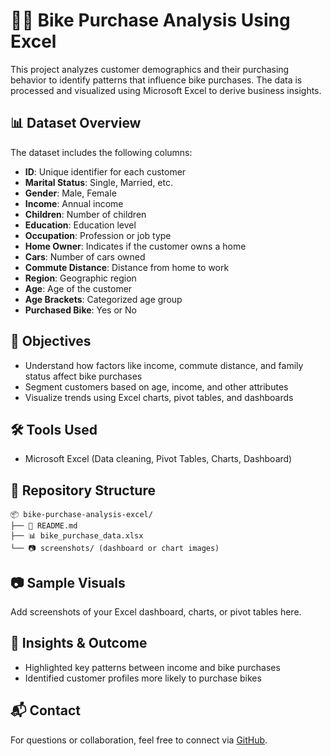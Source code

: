 
# 🚴‍♂️ Bike Purchase Analysis Using Excel

This project analyzes customer demographics and their purchasing behavior to identify patterns that influence bike purchases. The data is processed and visualized using Microsoft Excel to derive business insights.

## 📊 Dataset Overview

The dataset includes the following columns:

- **ID**: Unique identifier for each customer
- **Marital Status**: Single, Married, etc.
- **Gender**: Male, Female
- **Income**: Annual income
- **Children**: Number of children
- **Education**: Education level
- **Occupation**: Profession or job type
- **Home Owner**: Indicates if the customer owns a home
- **Cars**: Number of cars owned
- **Commute Distance**: Distance from home to work
- **Region**: Geographic region
- **Age**: Age of the customer
- **Age Brackets**: Categorized age group
- **Purchased Bike**: Yes or No

## 📌 Objectives

- Understand how factors like income, commute distance, and family status affect bike purchases
- Segment customers based on age, income, and other attributes
- Visualize trends using Excel charts, pivot tables, and dashboards

## 🛠️ Tools Used

- Microsoft Excel (Data cleaning, Pivot Tables, Charts, Dashboard)

## 📁 Repository Structure

```
📦 bike-purchase-analysis-excel/
├── 📄 README.md
├── 📊 bike_purchase_data.xlsx
└── 📷 screenshots/ (dashboard or chart images)
```

## 📷 Sample Visuals

Add screenshots of your Excel dashboard, charts, or pivot tables here.

## 🚀 Insights & Outcome

- Highlighted key patterns between income and bike purchases
- Identified customer profiles more likely to purchase bikes

## 📬 Contact

For questions or collaboration, feel free to connect via [GitHub](https://github.com/swaran-krishna).
